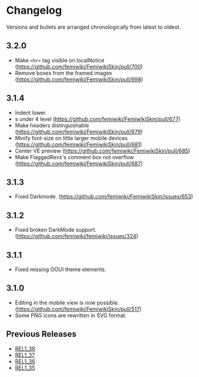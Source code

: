 # Changelog

Versions and bullets are arranged chronologically from latest to oldest.

## 3.2.0

- Make `<hr>` tag visible on localNotice (https://github.com/femiwiki/FemiwikiSkin/pull/700)
- Remove boxes from the framed images (https://github.com/femiwiki/FemiwikiSkin/pull/698)

## 3.1.4

- Indent lower <li>s under 4 level (https://github.com/femiwiki/FemiwikiSkin/pull/677)
- Make headers distinguishable (https://github.com/femiwiki/FemiwikiSkin/pull/679)
- Minify font-size on little larger mobile devices (https://github.com/femiwiki/FemiwikiSkin/pull/681)
- Center VE preview (https://github.com/femiwiki/FemiwikiSkin/pull/685)
- Make FlaggedRevs's comment box not overflow (https://github.com/femiwiki/FemiwikiSkin/pull/687)

## 3.1.3

- Fixed Darkmode. (https://github.com/femiwiki/FemiwikiSkin/issues/653)

## 3.1.2

- Fixed broken DarkMode support. (https://github.com/femiwiki/femiwiki/issues/324)

## 3.1.1

- Fixed missing OOUI theme elements.

## 3.1.0

- Editing in the mobile view is now possible. (https://github.com/femiwiki/FemiwikiSkin/pull/517)
- Some PNG icons are rewritten in SVG format.

## Previous Releases

- [REL1_38](https://github.com/femiwiki/FemiwikiSkin/blob/REL1_38/CHANGELOG.md)
- [REL1_37](https://github.com/femiwiki/FemiwikiSkin/blob/REL1_37/CHANGELOG.md)
- [REL1_36](https://github.com/femiwiki/FemiwikiSkin/blob/REL1_36/CHANGELOG.md)
- [REL1_35](https://github.com/femiwiki/FemiwikiSkin/blob/REL1_35/CHANGELOG.md)
